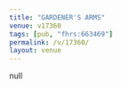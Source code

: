 ```yaml
---
title: "GARDENER'S ARMS"
venue: v17360
tags: [pub, "fhrs:663469"]
permalink: /v/17360/
layout: venue
---
```

null